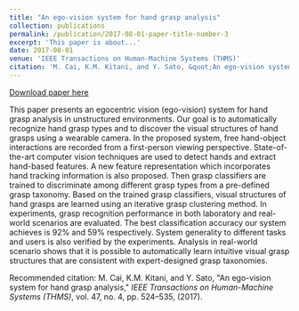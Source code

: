 ```yaml
---
title: "An ego-vision system for hand grasp analysis"
collection: publications
permalink: /publication/2017-08-01-paper-title-number-3
excerpt: 'This paper is about...'
date: 2017-08-01
venue: 'IEEE Transactions on Human-Machine Systems (THMS)'
citation: 'M. Cai, K.M. Kitani, and Y. Sato, &quot;An ego-vision system for hand grasp analysis,&quot; <i>IEEE Transactions on Human-Machine Systems (THMS)</i>, vol. 47, no. 4, pp. 524–535, (2017).'
---
```


[Download paper here](http://cai-mj.github.io/files/CKS_THMS2017.pdf)

This paper presents an egocentric vision (ego-vision) system for hand grasp analysis in unstructured environments. Our goal is to automatically recognize hand grasp types and to discover the visual structures of hand grasps using a wearable camera. In the proposed system, free hand-object interactions are recorded from a first-person viewing perspective. State-of- the-art computer vision techniques are used to detect hands and extract hand-based features. A new feature representation which incorporates hand tracking information is also proposed. Then grasp classifiers are trained to discriminate among different grasp types from a pre-defined grasp taxonomy. Based on the trained grasp classifiers, visual structures of hand grasps are learned using an iterative grasp clustering method. In experiments, grasp recognition performance in both laboratory and real-world scenarios are evaluated. The best classification accuracy our system achieves is 92% and 59% respectively. System generality to different tasks and users is also verified by the experiments. Analysis in real-world scenario shows that it is possible to automatically learn intuitive visual grasp structures that are consistent with expert-designed grasp taxonomies.

Recommended citation: M. Cai, K.M. Kitani, and Y. Sato,  "An ego-vision system for hand grasp analysis," <i>IEEE Transactions on Human-Machine Systems (THMS)</i>, vol. 47, no. 4, pp. 524–535, (2017).
